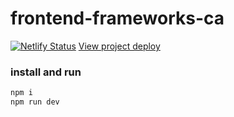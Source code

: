 # frontend-frameworks-ca
[![Netlify Status](https://api.netlify.com/api/v1/badges/0702e5bf-a6ff-46f1-935d-073232ae3c23/deploy-status)](https://app.netlify.com/sites/incredible-marshmallow-544450/deploys)
[View project deploy](https://incredible-marshmallow-544450.netlify.app/)

### install and run
```bash
npm i
npm run dev
```

